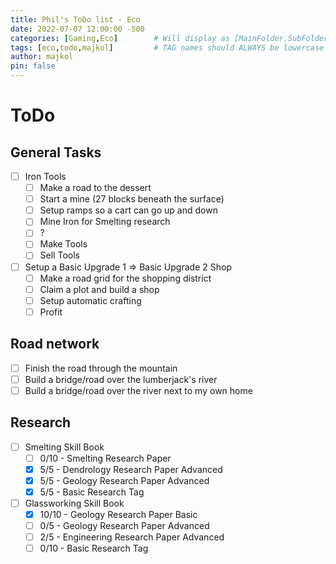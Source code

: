 ```yaml
---
title: Phil's ToDo list - Eco
date: 2022-07-07 12:00:00 -500
categories: [Gaming,Eco]        # Will display as [MainFolder,SubFolder] on the in the categories tab
tags: [eco,todo,majkol]         # TAG names should ALWAYS be lowercase and in an array
author: majkol
pin: false
---
```


# ToDo

## General Tasks

- [ ] Iron Tools
  - [ ] Make a road to the dessert
  - [ ] Start a mine (27 blocks beneath the surface)
  - [ ] Setup ramps so a cart can go up and down
  - [ ] Mine Iron for Smelting research
  - [ ] ?
  - [ ] Make Tools
  - [ ] Sell Tools
- [ ] Setup a Basic Upgrade 1 => Basic Upgrade 2 Shop
  - [ ] Make a road grid for the shopping district
  - [ ] Claim a plot and build a shop
  - [ ] Setup automatic crafting
  - [ ] Profit

## Road network

- [ ] Finish the road through the mountain
- [ ] Build a bridge/road over the lumberjack's river
- [ ] Build a bridge/road over the river next to my own home

## Research

- [ ] Smelting Skill Book
  - [ ] 0/10 - Smelting Research Paper
  - [X] 5/5 - Dendrology Research Paper Advanced
  - [X] 5/5 - Geology Research Paper Advanced
  - [X] 5/5 - Basic Research Tag
- [ ] Glassworking Skill Book
  - [X] 10/10 - Geology Research Paper Basic
  - [ ] 0/5 - Geology Research Paper Advanced
  - [ ] 2/5 - Engineering Research Paper Advanced
  - [ ] 0/10 - Basic Research Tag
